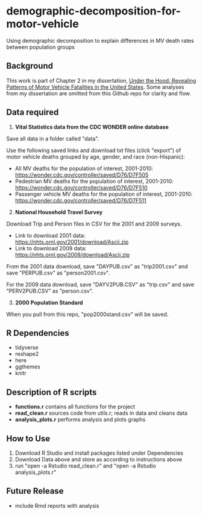 # demographic-decomposition-for-motor-vehicle
Using demographic decomposition to explain differences in MV death rates between population groups

Background
-------
This work is part of Chapter 2 in my dissertation, [Under the Hood: Revealing Patterns of Motor Vehicle Fatalities in the United States](https://repository.upenn.edu/edissertations/2396/). Some analyses from my dissertation are omitted from this Github repo for clarity and flow. 

Data required
------

1) **Vital Statistics data from the CDC WONDER online database**

Save all data in a folder called "data".

Use the following saved links and download txt files (click "export") of motor vehicle deaths grouped by age, gender, and race (non-Hispanic):
* All MV deaths for the population of interest, 2001-2010: https://wonder.cdc.gov/controller/saved/D76/D7F505
* Pedestrian MV deaths for the population of interest, 2001-2010: https://wonder.cdc.gov/controller/saved/D76/D7F510
* Passenger vehicle MV deaths for the population of interest, 2001-2010: https://wonder.cdc.gov/controller/saved/D76/D7F511

2) **National Household Travel Survey**

Download Trip and Person files in CSV for the 2001 and 2009 surveys.
* Link to download 2001 data: https://nhts.ornl.gov/2001/download/Ascii.zip
* Link to download 2009 data: https://nhts.ornl.gov/2009/download/Ascii.zip

From the 2001 data download, save "DAYPUB.csv" as "trip2001.csv" and save "PERPUB.csv" as "person2001.csv". 

For the 2009 data download, save "DAYV2PUB.CSV" as "trip.csv" and save "PERV2PUB.CSV" as "person.csv".

3) **2000 Population Standard**

When you pull from this repo, "pop2000stand.csv" will be saved. 
 
R Dependencies
--------
* tidyverse
* reshape2
* here
* ggthemes
* knitr

Description of R scripts
-------
- **functions.r** contains all functions for the project
- **read_clean.r** sources code from utils.r; reads in data and cleans data
- **analysis_plots.r** performs analysis and plots graphs

How to Use
-------
1) Download R Studio and install packages listed under Dependencies
2) Download Data above and store as according to instructions above
3) run "open -a Rstudio read_clean.r" and "open -a Rstudio analysis_plots.r"

Future Release
-------
- include Rmd reports with analysis
